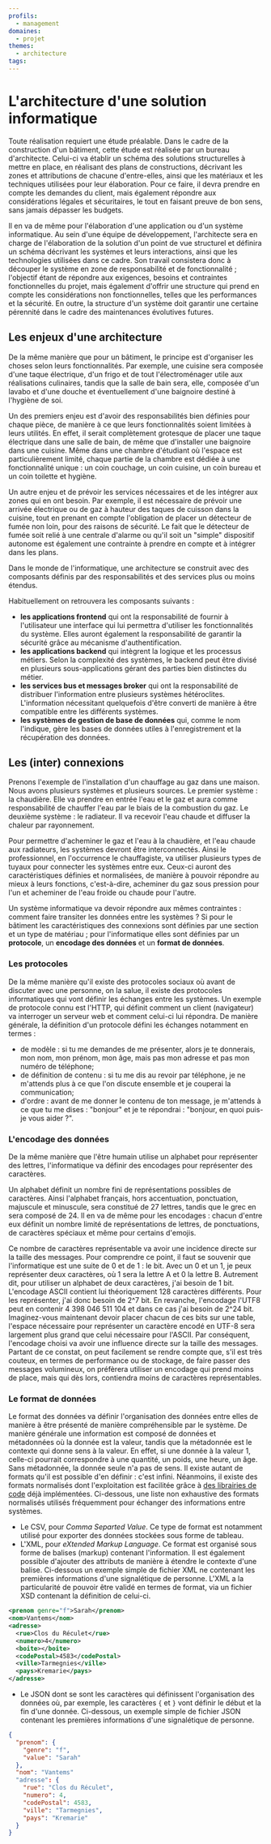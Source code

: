 ```yaml
---
profils:
  - management
domaines:
  - projet
themes:
  - architecture
tags:
---
```


# L'architecture d'une solution informatique

Toute réalisation requiert une étude préalable. Dans le cadre de la construction d'un bâtiment, cette étude est réalisée par un bureau d'architecte. Celui-ci va établir un schéma des solutions structurelles à mettre en place, en réalisant des plans de constructions, décrivant les zones et attributions de chacune d'entre-elles, ainsi que les matériaux et les techniques utilisées pour leur élaboration. Pour ce faire, il devra prendre en compte les demandes du client, mais également répondre aux considérations légales et sécuritaires, le tout en faisant preuve de bon sens, sans jamais dépasser les budgets. 

Il en va de même pour l'élaboration d'une application ou d'un système informatique. Au sein d'une équipe de développement, l'architecte sera en charge de l'élaboration de la solution d'un point de vue structurel et définira un schéma décrivant les systèmes et leurs interactions, ainsi que les technologies utilisées dans ce cadre. Son travail consistera donc à découper le système en zone de responsabilité et de fonctionnalité ; l'objectif étant de répondre aux exigences, besoins et contraintes fonctionnelles du projet, mais également d'offrir une structure qui prend en compte les considérations non fonctionnelles, telles que les performances et la sécurité. En outre, la structure d'un système doit garantir une certaine pérennité dans le cadre des maintenances évolutives futures.

## Les enjeux d'une architecture

De la même manière que pour un bâtiment, le principe est d'organiser les choses selon leurs fonctionnalités. Par exemple, une cuisine sera composée d'une taque électrique, d'un frigo et de tout l'électroménager utile aux réalisations culinaires, tandis que la salle de bain sera, elle, composée d'un lavabo et d'une douche et éventuellement d'une baignoire destiné à l'hygiène de soi.

Un des premiers enjeu est d'avoir des responsabilités bien définies pour chaque pièce, de manière à ce que leurs fonctionnalités soient limitées à leurs utilités. En effet, il serait complètement grotesque de placer une taque électrique dans une salle de bain, de même que d'installer une baignoire dans une cuisine. Même dans une chambre d'étudiant où l'espace est particulièrement limité, chaque partie de la chambre est dédiée à une fonctionnalité unique : un coin couchage, un coin cuisine, un coin bureau et un coin toilette et hygiène.

Un autre enjeu et de prévoir les services nécessaires et de les intégrer aux zones qui en ont besoin. Par exemple, il est nécessaire de prévoir une arrivée électrique ou de gaz à hauteur des taques de cuisson dans la cuisine, tout en prenant en compte l'obligation de placer un détecteur de fumée non loin, pour des raisons de sécurité. Le fait que le détecteur de fumée soit relié à une centrale d'alarme ou qu'il soit un "simple" dispositif autonome est également une contrainte à prendre en compte et à intégrer dans les plans. 

Dans le monde de l'informatique, une architecture se construit avec des composants définis par des responsabilités et des services plus ou moins étendus.

Habituellement on retrouvera les composants suivants :

- **les applications frontend** qui ont la responsabilité de fournir à l'utilisateur une interface qui lui permettra d'utiliser les fonctionnalités du système. Elles auront également la responsabilité de garantir la sécurité grâce au mécanisme d'authentification. 
- **les applications backend** qui intègrent la logique et les processus métiers. Selon la complexité des systèmes, le backend peut être divisé en plusieurs sous-applications gérant des parties bien distinctes du métier. 
- **les services bus et messages broker** qui ont la responsabilité de distribuer l'information entre plusieurs systèmes hétéroclites. L'information nécessitant quelquefois d'être converti de manière à être compatible entre les différents systèmes.
- **les systèmes de gestion de base de données** qui, comme le nom l'indique, gère les bases de données utiles à l'enregistrement et la récupération des données.

## Les (inter) connexions

Prenons l'exemple de l'installation d'un chauffage au gaz dans une maison. Nous avons plusieurs systèmes et plusieurs sources. Le premier système : la chaudière. Elle va prendre en entrée l'eau et le gaz et aura comme responsabilité de chauffer l'eau par le biais de la combustion du gaz. Le deuxième système : le radiateur. Il va recevoir l'eau chaude et diffuser la chaleur par rayonnement.

Pour permettre d'acheminer le gaz et l'eau à la chaudière, et l'eau chaude aux radiateurs, les systèmes devront être interconnectés. Ainsi le professionnel, en l'occurrence le chauffagiste, va utiliser plusieurs types de tuyaux pour connecter les systèmes entre eux. Ceux-ci auront des caractéristiques définies et normalisées, de manière à pouvoir répondre au mieux à leurs fonctions, c'est-à-dire, acheminer du gaz sous pression pour l'un et acheminer de l'eau froide ou chaude pour l'autre.

Un système informatique va devoir répondre aux mêmes contraintes : comment faire transiter les données entre les systèmes ? Si pour le bâtiment les caractéristiques des connexions sont définies par une section et un type de matériau ; pour l'informatique elles sont définies par un **protocole**, un **encodage des données** et un **format de données**.

### Les protocoles

De la même manière qu'il existe des protocoles sociaux où avant de discuter avec une personne, on la salue, il existe des protocoles informatiques qui vont définir les échanges entre les systèmes. Un exemple de protocole connu est l'HTTP, qui définit comment un client (navigateur) va interroger un serveur web et comment celui-ci lui répondra. De manière générale, la définition d'un protocole défini les échanges notamment en termes :

- de modèle : si tu me demandes de me présenter, alors je te donnerais, mon nom, mon prénom, mon âge, mais pas mon adresse et pas mon numéro de téléphone;
- de définition de contenu : si tu me dis au revoir par téléphone, je ne m'attends plus à ce que l'on discute ensemble et je couperai la communication;
- d'ordre : avant de me donner le contenu de ton message, je m'attends à ce que tu me dises : "bonjour" et je te répondrai : "bonjour, en quoi puis-je vous aider ?".

### L'encodage des données

De la même manière que l'être humain utilise un alphabet pour représenter des lettres, l'informatique va définir des encodages pour représenter des caractères. 

Un alphabet définit un nombre fini de représentations possibles de caractères. Ainsi l'alphabet français, hors accentuation, ponctuation, majuscule et minuscule, sera constitué de 27 lettres, tandis que le grec en sera composé de 24. Il en va de même pour les encodages : chacun d'entre eux définit un nombre limité de représentations de lettres, de ponctuations, de caractères spéciaux et même pour certains d'emojis. 

Ce nombre de caractères représentable va avoir une incidence directe sur la taille des messages. Pour comprendre ce point, il faut se souvenir que l'informatique est une suite de 0 et de 1 : le bit. Avec un 0 et un 1, je peux représenter deux caractères, où 1 sera la lettre A et 0 la lettre B. Autrement dit, pour utiliser un alphabet de deux caractères, j'ai besoin de 1 bit. L'encodage ASCII contient lui théoriquement 128 caractères différents. Pour les représenter, j'ai donc besoin de 2^7 bit. En revanche, l'encodage l'UTF8 peut en contenir 4 398 046 511 104 et dans ce cas j'ai besoin de 2^24 bit. Imaginez-vous maintenant devoir placer chacun de ces bits sur une table, l'espace nécessaire pour représenter un caractère encodé en UTF-8 sera largement plus grand que celui nécessaire pour l'ASCII. Par conséquent, l'encodage choisi va avoir une influence directe sur la taille des messages. Partant de ce constat, on peut facilement se rendre compte que, s'il est très couteux, en termes de performance ou de stockage, de faire passer des messages volumineux, on préfèrera utiliser un encodage qui prend moins de place, mais qui dès lors, contiendra moins de caractères représentables.

### Le format de données

Le format des données va définir l'organisation des données entre elles de manière à être présenté de manière compréhensible par le système. De manière générale une information est composé de données et métadonnées où la donnée est la valeur, tandis que la métadonnée est le contexte qui donne sens à la valeur. En effet, si une donnée à la valeur 1, celle-ci pourrait correspondre à une quantité, un poids, une heure, un âge. Sans métadonnée, la donnée seule n'a pas de sens. Il existe autant de formats qu'il est possible d'en définir : c'est infini. Néanmoins, il existe des formats normalisés dont l'exploitation est facilitée grâce à [des librairies de code](outils/outils-developpement.md#les-frameworks-et-les-librairies) déjà implémentées. Ci-dessous, une liste non exhaustive des formats normalisés utilisés fréquemment pour échanger des informations entre systèmes.

- Le CSV, pour _Comma Separted Value_. Ce type de format est notamment utilisé pour exporter des données stockées sous forme de tableau.
- L'XML, pour _eXtended Markup Language_. Ce format est organisé sous forme de balises (markup) contenant l'information. Il est également possible d'ajouter des attributs de manière à étendre le contexte d'une balise. Ci-dessous un exemple simple de fichier XML ne contenant les premières informations d'une signalétique de personne. L'XML a la particularité de pouvoir être validé en termes de format, via un fichier XSD contenant la définition de celui-ci.
```xml
<prenom genre="f">Sarah</prenom>
<nom>Vantems</nom>
<adresse>
  <rue>Clos du Réculet</rue>
  <numero>4</numero>
  <boite></boite>
  <codePostal>4583</codePostal>
  <ville>Tarmegnies</ville>
  <pays>Kremarie</pays>
</adresse>
```
- Le JSON dont se sont les caractères qui définissent l'organisation des données où, par exemple, les caractères `{` et `}` vont définir le début et la fin d'une donnée. Ci-dessous, un exemple simple de fichier JSON contenant les premières informations d'une signalétique de personne.
```json
{
  "prenom": {
    "genre": "f",
    "value": "Sarah"
  },
  "nom": "Vantems"
  "adresse": {
    "rue": "Clos du Réculet",
    "numero": 4,
    "codePostal": 4583,
    "ville": "Tarmegnies",
    "pays": "Kremarie"
  }
}
```

